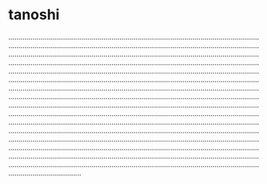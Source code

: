 # tanoshi
....................................................................................................................................................................................................................................................................................................................................................................................................................................................................................................................................................................................................................................................................................................................................................................................................................................................................................................................................................................................................................................................................................................................................................................................................................................................................................................................................................................................................................................................................................................................................................................................................................................................................................................................................................................................................................................................................................................................................................................................................................................................................................................